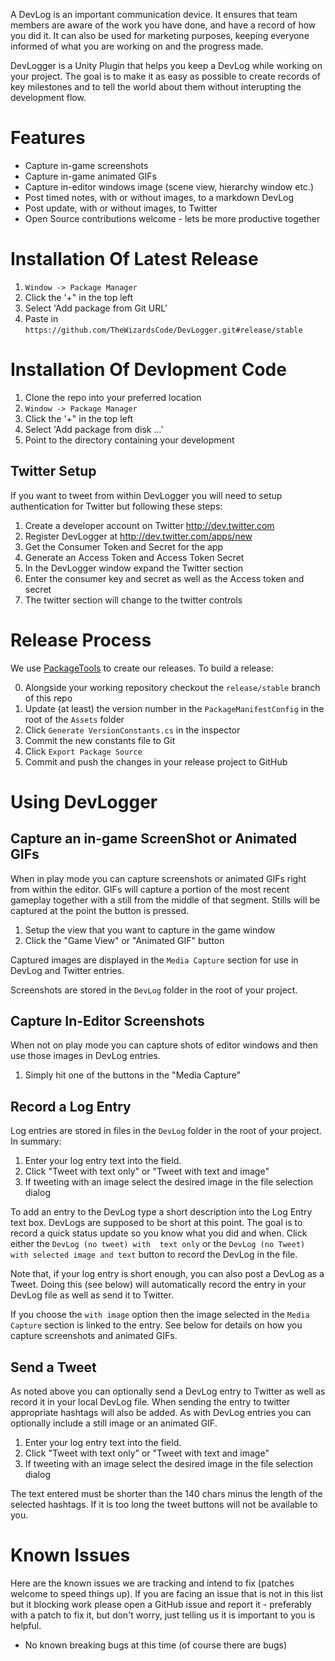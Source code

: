 A DevLog is an important communication device. It ensures that team members are aware of the work
you have done, and have a record of how you did it. It can also be used for marketing purposes, 
keeping everyone informed of what you are working on and the progress made.

DevLogger is a Unity Plugin that helps you keep a DevLog while working on your project. The goal is to make it as easy as possible to create records of key milestones and to tell the world about them without interupting the development flow.

# Features

  * Capture in-game screenshots
  * Capture in-game animated GIFs
  * Capture in-editor windows image (scene view, hierarchy window etc.)
  * Post timed notes, with or without images, to a markdown DevLog
  * Post update, with or without images, to Twitter
  * Open Source contributions welcome - lets be more productive together

# Installation Of Latest Release

  1. `Window -> Package Manager`
  2. Click the '+" in the top left
  3. Select 'Add package from Git URL'
  4. Paste in `https://github.com/TheWizardsCode/DevLogger.git#release/stable`
  
# Installation Of Devlopment Code

  1. Clone the repo into your preferred location
  2. `Window -> Package Manager`
  3. Click the '+" in the top left
  4. Select 'Add package from disk ...'
  5. Point to the directory containing your development

## Twitter Setup

If you want to tweet from within DevLogger you will need to setup authentication
for Twitter but following these steps:

  1. Create a developer account on Twitter http://dev.twitter.com
  2. Register DevLogger at http://dev.twitter.com/apps/new
  3. Get the Consumer Token and Secret for the app
  4. Generate an Access Token and Access Token Secret
  5. In the DevLogger window expand the Twitter section
  6. Enter the consumer key and secret as well as the Access token and secret
  7. The twitter section will change to the twitter controls

# Release Process

We use [PackageTools](https://github.com/3dtbd/unity-package-tools) to create our releases. To build a release:

  0. Alongside your working repository checkout the `release/stable` branch of this repo
  1. Update (at least) the version number in the `PackageManifestConfig` in the root of the `Assets` folder
  2. Click `Generate VersionConstants.cs` in the inspector
  3. Commit the new constants file to Git
  4. Click `Export Package Source`
  5. Commit and push the changes in your release project to GitHub

# Using DevLogger

## Capture an in-game ScreenShot or Animated GIFs

When in play mode you can capture screenshots or animated GIFs right from within
the editor. GIFs will capture a portion of the most recent gameplay together with
a still from the middle of that segment. Stills will be captured at the point the
button is pressed.

  1. Setup the view that you want to capture in the game window
  2. Click the "Game View" or "Animated GIF" button

Captured images are displayed in the `Media Capture` section for use in DevLog and Twitter
entries.

Screenshots are stored in the `DevLog` folder in the root of your project.

## Capture In-Editor Screenshots

When not on play mode you can capture shots of editor windows and then use those images in
DevLog entries.

  1. Simply hit one of the buttons in the "Media Capture"

## Record a Log Entry

Log entries are stored in files in the `DevLog` folder in the root of your project.
In summary:

  1. Enter your log entry text into the field. 
  2. Click "Tweet with text only" or "Tweet with text and image"
  3. If tweeting with an image select the desired image in the file selection dialog

To add an entry to the DevLog type a short description into the Log Entry text box.
DevLogs are supposed to be short at this point. The goal is to record a quick status
update so you know what you did and when. Click either the `DevLog (no tweet) with 
text only` or the `DevLog (no Tweet) with selected image and text` button to record
the DevLog in the file.

Note that, if your log entry is short enough, you can also post a DevLog as a Tweet.
Doing this (see below) will automatically record the entry in your DevLog file as
well as send it to Twitter.

If you choose the `with image` option then the image selected in the `Media Capture`
section is linked to the entry. See below for details on how you capture screenshots
and animated GIFs.

## Send a Tweet

As noted above you can optionally send a DevLog entry to Twitter as well as record it
in your local DevLog file. When sending the entry to twitter appropriate hashtags will
also be added. As with DevLog entries you can optionally include a still image or an 
animated GIF.

  1. Enter your log entry text into the field. 
  2. Click "Tweet with text only" or "Tweet with text and image"
  3. If tweeting with an image select the desired image in the file selection dialog

The text entered must be shorter than the 140 chars minus the length of 
the selected hashtags. If it is too long the tweet buttons will not be 
available to you.


# Known Issues

Here are the known issues we are tracking and intend to fix (patches welcome to speed things up).
If you are facing an issue that is not in this list but it blocking work please open a GitHub issue
and report it - preferably with a patch to fix it, but don't worry, just telling us it is important
to you is helpful.

  * No known breaking bugs at this time (of course there are bugs)




